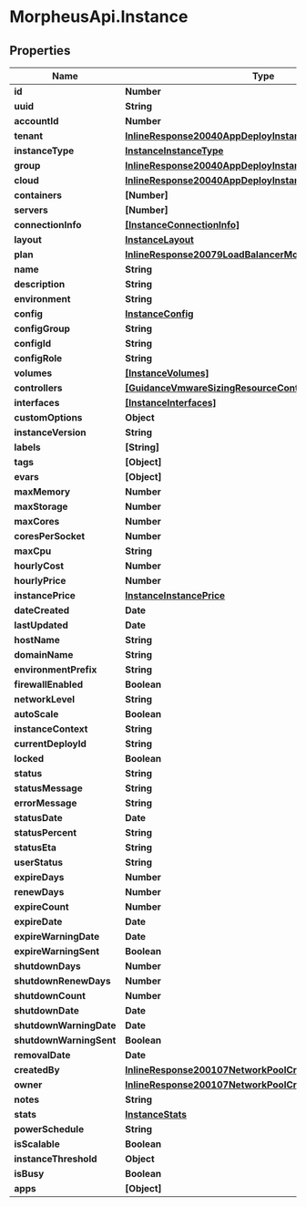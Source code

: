 # MorpheusApi.Instance

## Properties

Name | Type | Description | Notes
------------ | ------------- | ------------- | -------------
**id** | **Number** |  | [optional] 
**uuid** | **String** |  | [optional] 
**accountId** | **Number** |  | [optional] 
**tenant** | [**InlineResponse20040AppDeployInstance**](InlineResponse20040AppDeployInstance.md) |  | [optional] 
**instanceType** | [**InstanceInstanceType**](InstanceInstanceType.md) |  | [optional] 
**group** | [**InlineResponse20040AppDeployInstance**](InlineResponse20040AppDeployInstance.md) |  | [optional] 
**cloud** | [**InlineResponse20040AppDeployInstance**](InlineResponse20040AppDeployInstance.md) |  | [optional] 
**containers** | **[Number]** |  | [optional] 
**servers** | **[Number]** |  | [optional] 
**connectionInfo** | [**[InstanceConnectionInfo]**](InstanceConnectionInfo.md) |  | [optional] 
**layout** | [**InstanceLayout**](InstanceLayout.md) |  | [optional] 
**plan** | [**InlineResponse20079LoadBalancerMonitorLoadBalancerType**](InlineResponse20079LoadBalancerMonitorLoadBalancerType.md) |  | [optional] 
**name** | **String** |  | [optional] 
**description** | **String** |  | [optional] 
**environment** | **String** |  | [optional] 
**config** | [**InstanceConfig**](InstanceConfig.md) |  | [optional] 
**configGroup** | **String** |  | [optional] 
**configId** | **String** |  | [optional] 
**configRole** | **String** |  | [optional] 
**volumes** | [**[InstanceVolumes]**](InstanceVolumes.md) |  | [optional] 
**controllers** | [**[GuidanceVmwareSizingResourceControllers]**](GuidanceVmwareSizingResourceControllers.md) |  | [optional] 
**interfaces** | [**[InstanceInterfaces]**](InstanceInterfaces.md) |  | [optional] 
**customOptions** | **Object** |  | [optional] 
**instanceVersion** | **String** |  | [optional] 
**labels** | **[String]** |  | [optional] 
**tags** | **[Object]** |  | [optional] 
**evars** | **[Object]** |  | [optional] 
**maxMemory** | **Number** |  | [optional] 
**maxStorage** | **Number** |  | [optional] 
**maxCores** | **Number** |  | [optional] 
**coresPerSocket** | **Number** |  | [optional] 
**maxCpu** | **String** |  | [optional] 
**hourlyCost** | **Number** |  | [optional] 
**hourlyPrice** | **Number** |  | [optional] 
**instancePrice** | [**InstanceInstancePrice**](InstanceInstancePrice.md) |  | [optional] 
**dateCreated** | **Date** |  | [optional] 
**lastUpdated** | **Date** |  | [optional] 
**hostName** | **String** |  | [optional] 
**domainName** | **String** |  | [optional] 
**environmentPrefix** | **String** |  | [optional] 
**firewallEnabled** | **Boolean** |  | [optional] 
**networkLevel** | **String** |  | [optional] 
**autoScale** | **Boolean** |  | [optional] 
**instanceContext** | **String** |  | [optional] 
**currentDeployId** | **String** |  | [optional] 
**locked** | **Boolean** |  | [optional] 
**status** | **String** |  | [optional] 
**statusMessage** | **String** |  | [optional] 
**errorMessage** | **String** |  | [optional] 
**statusDate** | **Date** |  | [optional] 
**statusPercent** | **String** |  | [optional] 
**statusEta** | **String** |  | [optional] 
**userStatus** | **String** |  | [optional] 
**expireDays** | **Number** |  | [optional] 
**renewDays** | **Number** |  | [optional] 
**expireCount** | **Number** |  | [optional] 
**expireDate** | **Date** |  | [optional] 
**expireWarningDate** | **Date** |  | [optional] 
**expireWarningSent** | **Boolean** |  | [optional] 
**shutdownDays** | **Number** |  | [optional] 
**shutdownRenewDays** | **Number** |  | [optional] 
**shutdownCount** | **Number** |  | [optional] 
**shutdownDate** | **Date** |  | [optional] 
**shutdownWarningDate** | **Date** |  | [optional] 
**shutdownWarningSent** | **Boolean** |  | [optional] 
**removalDate** | **Date** |  | [optional] 
**createdBy** | [**InlineResponse200107NetworkPoolCreatedBy**](InlineResponse200107NetworkPoolCreatedBy.md) |  | [optional] 
**owner** | [**InlineResponse200107NetworkPoolCreatedBy**](InlineResponse200107NetworkPoolCreatedBy.md) |  | [optional] 
**notes** | **String** |  | [optional] 
**stats** | [**InstanceStats**](InstanceStats.md) |  | [optional] 
**powerSchedule** | **String** |  | [optional] 
**isScalable** | **Boolean** |  | [optional] 
**instanceThreshold** | **Object** |  | [optional] 
**isBusy** | **Boolean** |  | [optional] 
**apps** | **[Object]** |  | [optional] 


